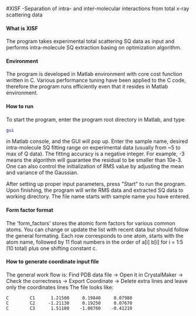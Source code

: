 #XISF -Separation of intra- and inter-molecular interactions from total x-ray scattering data

#### What is XISF
The program takes experimental total scattering SQ data as input and performs intra-molecule SQ extraction basing on optimization algorithm.

#### Environment
The program is developed in Matlab environment with core cost function written in C. Various performance tuning have been applied to the C code, therefore the program runs efficiently even that it resides in Matlab environment. 

#### How to run 
To start the program, enter the program root directory in Matlab, and type
```matlab
gui
```
in Matlab console, and the GUI will pop up. Enter the sample name, desired intra-molecule SQ fitting range on experimental data (usually from ~5 to max of Q data). The fitting accuracy is a negative integer. For example, -3 means the algorithm will guarantee the residual to be smaller than 10e-3. One can also control the initialization of RMS value by adjusting the mean and variance of the Gaussian. 

After setting up proper input parameters, press "Start" to run the program. Upon finishing, the program will write RMS data and extracted SQ data to working directory. The file name starts with sample name you have entered. 

#### Form factor format
The 'form_factors' stores the atomic form factors for various common atoms. You can change or update the list with recent data but should follow the general formating. Each row corresponds to one atom, starts with the atom name, followed by 11 float numbers in the order of a[i] b[i] for i = 1:5 (10 total) plus one shifting constant c.


#### How to generate coordinate input file
The general work flow is:
Find PDB data file -> Open it in CrystalMaker -> Check the correctness -> Export Coordinate -> Delete extra lines and leave only the coordinates lines
The file looks like:
```
C        C1      1.21500     0.19840     0.07980
C        C2     -1.21130     0.19250     0.07670
C        C3      1.51180    -1.08760    -0.41210
```

